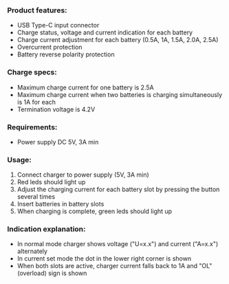 ### Product features:
* USB Type-C input connector
* Charge status, voltage and current indication for each battery
* Charge current adjustment for each battery (0.5A, 1A, 1.5A, 2.0A, 2.5A)
* Overcurrent protection
* Battery reverse polarity protection

### Charge specs:
* Maximum charge current for one battery is 2.5A
* Maximum charge current when two batteries is charging simultaneously is 1A for each
* Termination voltage is 4.2V

### Requirements:
* Power supply DC 5V, 3A min

### Usage:
1. Connect charger to power supply (5V, 3A min)
2. Red leds should light up 
3. Adjust the charging current for each battery slot by pressing the button several times
4. Insert batteries in battery slots
5. When charging is complete, green leds should light up

### Indication explanation:
* In normal mode charger shows voltage ("U=x.x") and current ("A=x.x") alternately
* In current set mode the dot in the lower right corner is shown
* When both slots are active, charger current falls back to 1A and "OL" (overload) sign is shown


